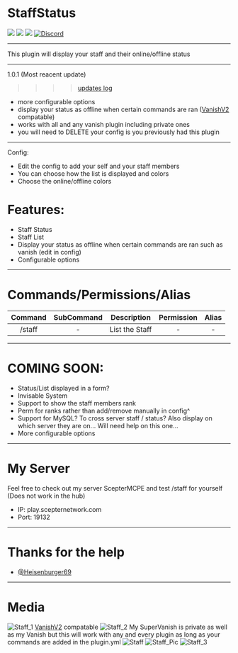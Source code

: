 # StaffStatus

[![](https://poggit.pmmp.io/shield.state/StaffStatus)](https://poggit.pmmp.io/p/StaffStatus)
[![](https://poggit.pmmp.io/shield.dl.total/StaffStatus)](https://poggit.pmmp.io/p/StaffStatus)
[![](https://poggit.pmmp.io/shield.dl/StaffStatus)](https://poggit.pmmp.io/p/StaffStatus)
[![Discord](https://img.shields.io/discord/574515541407039511?color=informational&label=discord)](https://discord.gg/9rMhGaF)

----------

This plugin will display your staff and their online/offline status

----------

1.0.1 (Most reacent update)
>>>> [updates log](https://github.com/jaylac2000/StaffStatus/blob/master/updates/updates.md)
- more configurable options
- display your status as offline when certain commands are ran ([VanishV2](https://poggit.pmmp.io/p/VanishV2) compatable)
- works with all and any vanish plugin including private ones
- you will need to DELETE your config is you previously had this plugin

----------

Config:
- Edit the config to add your self and your staff members
- You can choose how the list is displayed and colors
- Choose the online/offline colors

# Features:

- Staff Status
- Staff List
- Display your status as offline when certain commands are ran such as vanish (edit in config)
- Configurable options

----------

# Commands/Permissions/Alias

|Command|SubCommand|Description|Permission|Alias|
|:---:|:---:|:---:|:---:|:---:|
|/staff|-|List the Staff|-|-|

----------

# COMING SOON:

- Status/List displayed in a form?
- Invisable System
- Support to show the staff members rank
- Perm for ranks rather than add/remove manually in config^
- Support for MySQL? To cross server staff / status? Also display on which server they are on... Will need help on this one...
- More configurable options

----------

# My Server

Feel free to check out my server ScepterMCPE and test /staff for yourself (Does not work in the hub)

- IP: play.scepternetwork.com
- Port: 19132

----------

# Thanks for the help

- [@Heisenburger69](https://github.com/Heisenburger69)

----------

# Media

![Staff_1](https://user-images.githubusercontent.com/53111006/92403647-dfc86380-f0ff-11ea-8315-4d7e8b59f2c2.png)
[VanishV2](https://poggit.pmmp.io/p/VanishV2) compatable
![Staff_2](https://user-images.githubusercontent.com/53111006/92403651-e1922700-f0ff-11ea-9d35-af820e1fe9fc.png)
My SuperVanish is private as well as my Vanish but this will work with any and every plugin as long as your commands are added in the plugin.yml
![Staff](https://user-images.githubusercontent.com/53111006/92407698-4f8f1c00-f109-11ea-8930-260da43de6ac.png)
![Staff_Pic](https://user-images.githubusercontent.com/53111006/92407705-51f17600-f109-11ea-9543-6c77df2ed7d4.png)
![Staff_3](https://user-images.githubusercontent.com/53111006/92403655-e35bea80-f0ff-11ea-9c69-0e49d1e7adbf.png)
